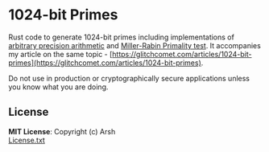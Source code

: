 # 1024-bit Primes

Rust code to generate 1024-bit primes including implementations of [arbitrary precision arithmetic](https://en.wikipedia.org/wiki/Arbitrary-precision_arithmetic) and [Miller-Rabin Primality test](https://en.wikipedia.org/wiki/Miller%E2%80%93Rabin_primality_test). It accompanies my article on the same topic - [https://glitchcomet.com/articles/1024-bit-primes](https://glitchcomet.com/articles/1024-bit-primes).  

Do not use in production or cryptographically secure applications unless you know what you are doing.  


## License
**MIT License**: Copyright (c) Arsh  
[License.txt](https://github.com/prdx23/1024-bit-primes/blob/master/LICENSE.txt)
